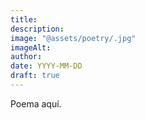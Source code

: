 ```yaml
---
title:
description:
image: "@assets/poetry/.jpg"
imageAlt:
author:
date: YYYY-MM-DD
draft: true
---
```


Poema aquí.

